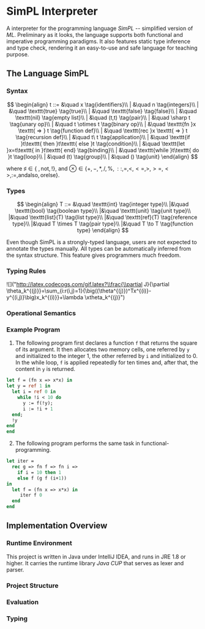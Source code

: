 # SimPL Interpreter

A interpreter for the programming language *SimPL* -- simplified version of *ML*. Preliminary as it looks, the language supports both functional and imperative programming paradigms. It also features static type inference and type check, rendering it an easy-to-use and safe language for teaching purpose.

## The Language SimPL

### Syntax

$$
\begin{align}
	t ::= &\quad x  \tag{identifiers}\\
  | &\quad n  \tag{integers}\\
	| &\quad \texttt{true}  \tag{true}\\
	| &\quad \texttt{false}  \tag{false}\\
	| &\quad \texttt{nil}  \tag{empty list}\\
	| &\quad (t,t)  \tag{pair}\\
	| &\quad \sharp t  \tag{unary op}\\
	| &\quad t \otimes t  \tag{binary op}\\
	| &\quad \texttt{fn }x \texttt{ => } t  \tag{function def}\\
	| &\quad \texttt{rec }x \texttt{ => } t  \tag{recursion def}\\
	| &\quad t\ t  \tag{application}\\
	| &\quad \texttt{if }t\texttt{ then }t\texttt{ else }t  \tag{condition}\\
	| &\quad \texttt{let }x=t\texttt{ in }t\texttt{ end}  \tag{binding}\\
	| &\quad \texttt{while }t\texttt{ do }t  \tag{loop}\\
	| &\quad (t)  \tag{group}\\
	| &\quad ()  \tag{unit}
\end{align}
$$

where $\sharp \in \{\text{~}, \text{not}, ! \}$, and $\otimes \in \{ +, -, *, /, \%, ::, =, <, <=, >, >=, <>, :=, \text{andalso}, \text{orelse} \}$.

### Types

$$
\begin{align}
	T ::= &\quad \texttt{int}  \tag{integer type}\\
	|&\quad \texttt{bool}  \tag{boolean type}\\
	|&\quad \texttt{unit}  \tag{unit type}\\
	|&\quad \texttt{list}(T)  \tag{list type}\\
	|&\quad \texttt{ref}(T)  \tag{reference type}\\
	|&\quad T \times T  \tag{pair type}\\
	|&\quad T \to T  \tag{function type}
\end{align}
$$

Even though SimPL is a strongly-typed language, users are not expected to annotate the types manually. All types can be automatically inferred from the syntax structure. This feature gives programmers much freedom.

### Typing Rules

![]("http://latex.codecogs.com/gif.latex?\\frac{\\partial J}{\\partial \\theta_k^{(j)}}=\\sum_{i:r(i,j)=1}{\\big((\\theta^{(j)})^Tx^{(i)}-y^{(i,j)}\\big)x_k^{(i)}}+\\lambda \\xtheta_k^{(j)}")

### Operational Semantics



### Example Program

1. The following program first declares a function `f` that returns the square of its argument. It then allocates two memory cells, one referred by `y` and initialized to the integer 1, the other referred by `i` and initialized to 0. In the while loop, `f` is applied repeatedly for ten times and, after that, the content in `y` is returned.

```ocaml
let f = (fn x => x*x) in
let y = ref 1 in
  let i = ref 0 in
    while !i < 10 do
      y := f(!y);
      i := !i + 1
  end;
  !y
end
end
```

2. The following program performs the same task in functional-programming.

```ocaml
let iter =
  rec g => fn f => fn i =>
    if i = 10 then 1
    else f (g f (i+1))
in
  let f = (fn x => x*x) in
     iter f 0
  end
end
```

## Implementation Overview

### Runtime Environment

This project is written in Java under IntelliJ IDEA, and runs in JRE 1.8 or higher. It carries the runtime library *Java CUP* that serves as lexer and parser.

### Project Structure



### Evaluation



### Typing

